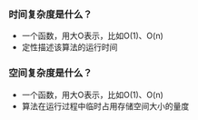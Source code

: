 ### 时间复杂度是什么？

- 一个函数，用大O表示，比如O(1)、O(n)
- 定性描述该算法的运行时间

### 空间复杂度是什么？

- 一个函数，用大O表示，比如O(1)、O(n)
- 算法在运行过程中临时占用存储空间大小的量度

